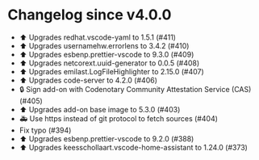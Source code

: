 # Changelog since v4.0.0
- ⬆️ Upgrades redhat.vscode-yaml to 1.5.1 (#411) 
- ⬆️ Upgrades usernamehw.errorlens to 3.4.2 (#410) 
- ⬆️ Upgrades esbenp.prettier-vscode to 9.3.0 (#409) 
- ⬆️ Upgrades netcorext.uuid-generator to 0.0.5 (#408) 
- ⬆️ Upgrades emilast.LogFileHighlighter to 2.15.0 (#407) 
- ⬆️ Upgrades code-server to 4.2.0 (#406) 
- 🔒 Sign add-on with Codenotary Community Attestation Service (CAS) (#405) 
- ⬆️ Upgrades add-on base image to 5.3.0 (#403) 
- 🚑 Use https instead of git protocol to fetch sources (#404) 
- Fix typo (#394) 
- ⬆️ Upgrades esbenp.prettier-vscode to 9.2.0 (#388) 
- ⬆️ Upgrades keesschollaart.vscode-home-assistant to 1.24.0 (#373) 
